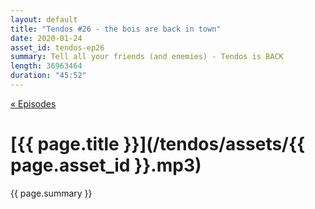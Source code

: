 ```yaml
---
layout: default
title: "Tendos #26 - the bois are back in town"
date: 2020-01-24
asset_id: tendos-ep26
summary: Tell all your friends (and enemies) - Tendos is BACK
length: 36963464
duration: "45:52"
---
```

[« Episodes](/tendos/episodes)

# [{{ page.title }}](/tendos/assets/{{ page.asset_id }}.mp3)
{{ page.summary }}
